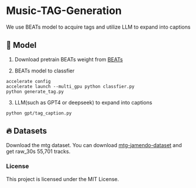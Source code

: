 # Music-TAG-Generation
We use BEATs model to acquire tags and utilize LLM to expand into captions
## 🎵 Model

1. Download pretrain BEATs weight from [BEATs](https://github.com/microsoft/unilm/tree/master/beats)

2. BEATs model to classfier
```
accelerate config
accelerate launch --multi_gpu python classfier.py
python generate_tag.py
```

3. LLM(such as GPT4 or deepseek) to expand into captions
```
python gpt/tag_caption.py
```

## 🔥 Datasets

Download the mtg dataset. You can download [mtg-jamendo-dataset](https://mtg.github.io/mtg-jamendo-dataset/) and get raw_30s 55,701 tracks.


### License
This project is licensed under the MIT License.
